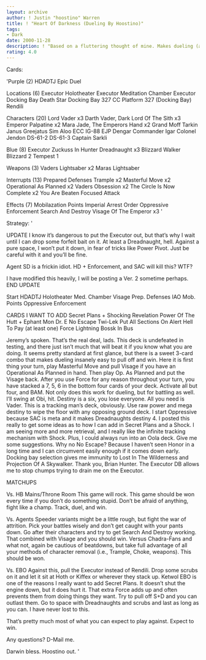 ```yaml
---
layout: archive
author: ! Justin "hoostino" Warren
title: ! "Heart Of Darkness (Dueling By Hoostino)"
tags:
- Dark
date: 2000-11-28
description: ! "Based on a fluttering thought of mine. Makes dueling (and battling) insanely easy and effective."
rating: 4.0
---
```

Cards: 

'Purple (2)
HDADTJ
Epic Duel

Locations (6)
Executor Holotheater
Executor Meditation Chamber
Executor Docking Bay
Death Star Docking Bay 327
CC Platform 327 (Docking Bay)
Rendili

Characters (20)
Lord Vader x3
Darth Vader, Dark Lord Of The Sith x3
Emperor Palpatine x2
Mara Jade, The Emperors Hand x2
Grand Moff Tarkin
Janus Greejatus
Sim Aloo
ECC IG-88
EJP Dengar
Commander Igar
Colonel Jendon
DS-61-2
DS-61-3
Captain Sarkli

Blue (8)
Executor
Zuckuss In Hunter
Dreadnaught x3
Blizzard Walker
Blizzard 2
Tempest 1

Weapons (3)
Vaders Lightsaber x2
Maras Lightsaber

Interrupts (13)
Prepared Defenses
Trample x2
Masterful Move x2
Operational As Planned x2
Vaders Obsession x2
The Circle Is Now Complete x2
You Are Beaten
Focused Attack

Effects (7)
Mobilazation Points
Imperial Arrest Order
Oppressive Enforcement
Search And Destroy
Visage Of The Emperor x3
'

Strategy: '

UPDATE
I know it’s dangerous to put the Executor out, but that’s why I wait until I can drop some forfeit bait on it. At least a Dreadnaught, hell. Against a pure space, I won’t put it down, in fear of tricks like Power Pivot. Just be careful with it and you’ll be fine.

Agent SD is a frickin idiot. HD + Enforcement, and SAC will kill this? WTF?

I have modified this heavily, I will be posting a Ver. 2 sometime perhaps.
END UPDATE

Start
HDADTJ
Holotheater
Med. Chamber
Visage
Prep. Defenses
IAO
Mob. Points
Oppressive Enforcement

CARDS I WANT TO ADD
Secret Plans + Shocking Revelation
Power Of The Hutt + Ephant Mon
Dr. E
No Escape
Twi-Lek
Put All Sections On Alert
Hell To Pay (at least one)
Force Lightning
Bossk In Bus

Jeremy’s spoken. That’s the real deal, lads. This deck is undefeated in testing, and there just isn’t much that will beat it if you know what you are doing. It seems pretty standard at first glance, but there is a sweet 3-card combo that makes dueling insanely easy to pull off and win. Here it is first thing your turn, play Masterful Move and pull Visage if you have an Operational As Planned in hand. Then play Op. As Planned and put the Visage back. After you use Force for any reason throughout your turn, you have stacked a 7, 5, 6 in the bottom four cards of your deck. Activate all but four, and BAM. Not only does this work for dueling, but for battling as well. I’ll swing at Obi, hit. Destiny is a six, you lose everyone. All you need is Vader.
This is a tracking man’s deck, obviously. Use raw power and mega destiny to wipe the floor with any opposing ground deck.
I start Oppressive because SAC is meta and it makes Dreadnaughts destiny 4.
I posted this really to get some ideas as to how I can add in Secret Plans and a Shock. I am seeing more and more retrieval, and I really like the infinite tracking mechanism with Shock. Plus, I could always run into an Oola deck. Give me some suggestions.
Why no No Escape? Because I haven’t seen Honor in a long time and I can circumvent easily enough if it comes down early.
Docking bay selection gives me immunity to Lost In The Wilderness and Projection Of A Skywalker. Thank you, Brian Hunter. The Executor DB allows me to stop chumps trying to drain me on the Executor.

MATCHUPS

Vs. HB Mains/Throne Room
This game will rock. This game should be won every time if you don’t do something stupid. Don’t be afraid of anything, fight like a champ. Track, duel, and win.

Vs. Agents
Speeder variants might be a little rough, but fight the war of attrition. Pick your battles wisely and don’t get caught with your pants down. Go after their characters and try to get Search And Destroy working. That combined with Visage and you should win. Versus Chadra-Fans and what not, again be cautious of beatdowns, but take full advantage of all your methods of character removal (i.e., Trample, Choke, weapons). This should be won.

Vs. EBO
Against this, pull the Executor instead of Rendili. Drop some scrubs on it and let it sit at Hoth or Kiffex or wherever they stack up. Ketwol EBO is one of the reasons I really want to add Secret Plans. It doesn’t shut the engine down, but it does hurt it. That extra Force adds up and often prevents them from doing things they want. Try to pull off S+D and you can outlast them. Go to space with Dreadnaughts and scrubs and last as long as you can. I have never lost to this.

That’s pretty much most of what you can expect to play against. Expect to win.

Any questions? D-Mail me.

Darwin bless. Hoostino out.	 '